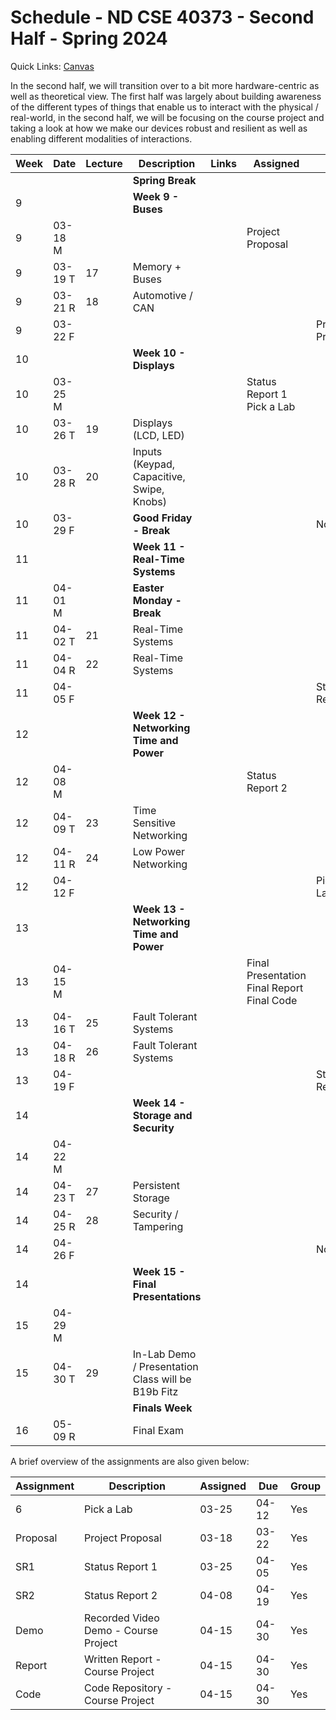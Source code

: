 # Schedule - ND CSE 40373 - Second Half - Spring 2024

Quick Links: [Canvas](https://canvas.nd.edu)

In the second half, we will transition over to a bit more hardware-centric as well as theoretical view.  The first half was largely about building awareness of the different types of things that enable us to interact with the physical / real-world, in the second half, we will be focusing on the course project and taking a look at how we make our devices robust and resilient as well as enabling different modalities of interactions.  

| **Week** | **Date** | **Lecture** | **Description** | **Links** | **Assigned** | **Due** |
| --- | --- | --- | --- | --- | --- | --- |
| | | | **Spring Break** | | | 
| 9 | | | **Week 9 - Buses** | | |  
| 9 | 03-18 M | | | | Project Proposal | | 
| 9 | 03-19 T | 17 | Memory + Buses | | | | 
| 9 | 03-21 R | 18 | Automotive / CAN | | | | 
| 9 | 03-22 F | | | | | Project Proposal | 
| 10 | | | **Week 10 - Displays** | | | 
| 10 | 03-25 M | | | | Status Report 1<br>Pick a Lab | | 
| 10 | 03-26 T | 19 | Displays (LCD, LED) | | | |
| 10 | 03-28 R | 20 | Inputs (Keypad, Capacitive, Swipe, Knobs) | | | |
| 10 | 03-29 F | | **Good Friday - Break** | | | None |     
| 11 | | | **Week 11 - Real-Time Systems** | | | 
| 11 | 04-01 M | | **Easter Monday - Break** | | | | 
| 11 | 04-02 T | 21 | Real-Time Systems | | | |
| 11 | 04-04 R | 22 | Real-Time Systems | | | |
| 11 | 04-05 F | | | | | Status Report 1 |
| 12 | | | **Week 12 - Networking Time and Power** | | | 
| 12 | 04-08 M | | | | Status Report 2 | | 
| 12 | 04-09 T | 23 | Time Sensitive Networking | | | |
| 12 | 04-11 R | 24 | Low Power Networking | | | |
| 12 | 04-12 F | | | | | Pick a Lab |
| 13 | | | **Week 13 - Networking Time and Power** | | | 
| 13 | 04-15 M | | | | Final Presentation<br>Final Report<br>Final Code | | 
| 13 | 04-16 T | 25 | Fault Tolerant Systems | | | |
| 13 | 04-18 R | 26 | Fault Tolerant Systems | | | |
| 13 | 04-19 F | | | | | Status Report 2 |
| 14 | | | **Week 14 - Storage and Security** | | | 
| 14 | 04-22 M | | | | | | 
| 14 | 04-23 T | 27 | Persistent Storage | | | |
| 14 | 04-25 R | 28 | Security / Tampering | | | |
| 14 | 04-26 F | | | | | None |
| 14 | | | **Week 15 - Final Presentations** | | | 
| 15 | 04-29 M | | | | | | 
| 15 | 04-30 T | 29 | In-Lab Demo / Presentation<br>Class will be B19b Fitz | | | |
| | | | **Finals Week** | | | 
| 16 | 05-09 R | | Final Exam | | | | 

A brief overview of the assignments are also given below:

| Assignment | Description | Assigned | Due | Group |
| --- | --- | --- | --- | --- | 
| 6 | Pick a Lab | 03-25 | 04-12 | Yes | 
| Proposal | Project Proposal | 03-18 | 03-22 | Yes | 
| SR1 | Status Report 1 | 03-25 | 04-05 | Yes | 
| SR2 | Status Report 2 | 04-08 | 04-19 | Yes |  
| Demo | Recorded Video Demo - Course Project | 04-15 | 04-30 | Yes |
| Report | Written Report - Course Project | 04-15 | 04-30 | Yes |
| Code | Code Repository - Course Project | 04-15 | 04-30 | Yes |